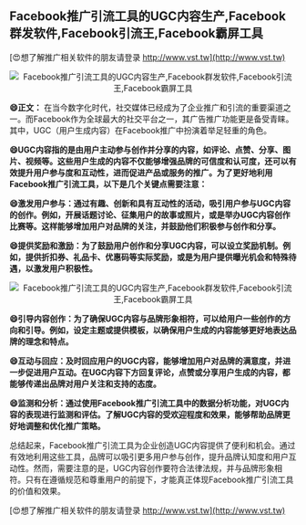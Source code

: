 ## **Facebook推广引流工具的UGC内容生产,Facebook群发软件,Facebook引流王,Facebook霸屏工具**

[😍想了解推广相关软件的朋友请登录 http://www.vst.tw](http://www.vst.tw)

 <center><img src="https://vst.tw/MP4/tuiguang/png/2.png" alt="Facebook推广引流工具的UGC内容生产,Facebook群发软件,Facebook引流王,Facebook霸屏工具"></center>

**😄正文：**
在当今数字化时代，社交媒体已经成为了企业推广和引流的重要渠道之一。而Facebook作为全球最大的社交平台之一，其广告推广功能更是备受青睐。其中，UGC（用户生成内容）在Facebook推广中扮演着举足轻重的角色。

**😄UGC内容指的是由用户主动参与创作并分享的内容，如评论、点赞、分享、图片、视频等。这些用户生成的内容不仅能够增强品牌的可信度和认可度，还可以有效提升用户参与度和互动性，进而促进产品或服务的推广。为了更好地利用Facebook推广引流工具，以下是几个关键点需要注意：**

**😄激发用户参与：通过有趣、创新和具有互动性的活动，吸引用户参与UGC内容的创作。例如，开展话题讨论、征集用户的故事或照片，或是举办UGC内容创作比赛等。这样能够增加用户对品牌的关注，并鼓励他们积极参与创作和分享。**

**😄提供奖励和激励：为了鼓励用户创作和分享UGC内容，可以设立奖励机制。例如，提供折扣券、礼品卡、优惠码等实际奖励，或是为用户提供曝光机会和特殊待遇，以激发用户积极性。**

 <center><img src="https://vst.tw/MP4/tuiguang/png/2.png" alt="Facebook推广引流工具的UGC内容生产,Facebook群发软件,Facebook引流王,Facebook霸屏工具"></center>

**😄引导内容创作：为了确保UGC内容与品牌形象相符，可以给用户一些创作的方向和引导。例如，设定主题或提供模板，以确保用户生成的内容能够更好地表达品牌的理念和特点。**

**😄互动与回应：及时回应用户的UGC内容，能够增加用户对品牌的满意度，并进一步促进用户互动。在UGC内容下方回复评论，点赞或分享用户生成的内容，都能够传递出品牌对用户关注和支持的态度。**

**😄监测和分析：通过使用Facebook推广引流工具中的数据分析功能，对UGC内容的表现进行监测和评估。了解UGC内容的受欢迎程度和效果，能够帮助品牌更好地调整和优化推广策略。**

总结起来，Facebook推广引流工具为企业创造UGC内容提供了便利和机会。通过有效地利用这些工具，品牌可以吸引更多用户参与创作，提升品牌认知度和用户互动性。然而，需要注意的是，UGC内容创作要符合法律法规，并与品牌形象相符。只有在遵循规范和尊重用户的前提下，才能真正体现Facebook推广引流工具的价值和效果。

[😍想了解推广相关软件的朋友请登录 http://www.vst.tw](http://www.vst.tw)



